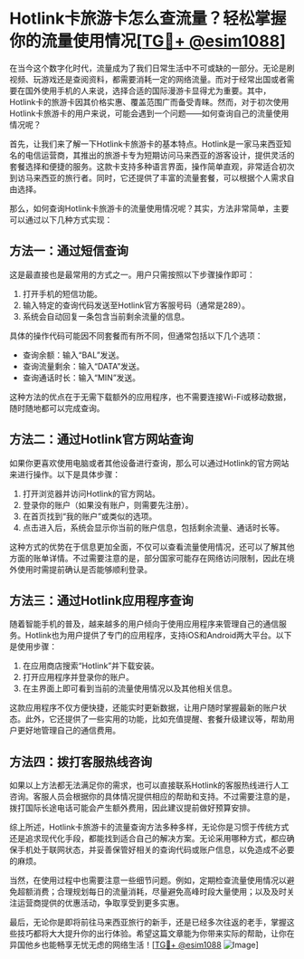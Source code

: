 # Hotlink卡旅游卡怎么查流量？轻松掌握你的流量使用情况[[TG💪+ @esim1088](https://t.me/s/esim1088)]

在当今这个数字化时代，流量成为了我们日常生活中不可或缺的一部分。无论是刷视频、玩游戏还是查阅资料，都需要消耗一定的网络流量。而对于经常出国或者需要在国外使用手机的人来说，选择合适的国际漫游卡显得尤为重要。其中，Hotlink卡的旅游卡因其价格实惠、覆盖范围广而备受青睐。然而，对于初次使用Hotlink卡旅游卡的用户来说，可能会遇到一个问题——如何查询自己的流量使用情况呢？

首先，让我们来了解一下Hotlink卡旅游卡的基本特点。Hotlink是一家马来西亚知名的电信运营商，其推出的旅游卡专为短期访问马来西亚的游客设计，提供灵活的套餐选择和便捷的服务。这款卡支持多种语言界面，操作简单直观，非常适合初次到访马来西亚的旅行者。同时，它还提供了丰富的流量套餐，可以根据个人需求自由选择。

那么，如何查询Hotlink卡旅游卡的流量使用情况呢？其实，方法非常简单，主要可以通过以下几种方式实现：

## 方法一：通过短信查询

这是最直接也是最常用的方式之一。用户只需按照以下步骤操作即可：

1. 打开手机的短信功能。
2. 输入特定的查询代码发送至Hotlink官方客服号码（通常是289）。
3. 系统会自动回复一条包含当前剩余流量的信息。

具体的操作代码可能因不同套餐而有所不同，但通常包括以下几个选项：
- 查询余额：输入“BAL”发送。
- 查询流量剩余：输入“DATA”发送。
- 查询通话时长：输入“MIN”发送。

这种方法的优点在于无需下载额外的应用程序，也不需要连接Wi-Fi或移动数据，随时随地都可以完成查询。

## 方法二：通过Hotlink官方网站查询

如果你更喜欢使用电脑或者其他设备进行查询，那么可以通过Hotlink的官方网站来进行操作。以下是具体步骤：

1. 打开浏览器并访问Hotlink的官方网站。
2. 登录你的账户（如果没有账户，则需要先注册）。
3. 在首页找到“我的账户”或类似的选项。
4. 点击进入后，系统会显示你当前的账户信息，包括剩余流量、通话时长等。

这种方式的优势在于信息更加全面，不仅可以查看流量使用情况，还可以了解其他方面的账单详情。不过需要注意的是，部分国家可能存在网络访问限制，因此在境外使用时需提前确认是否能够顺利登录。

## 方法三：通过Hotlink应用程序查询

随着智能手机的普及，越来越多的用户倾向于使用应用程序来管理自己的通信服务。Hotlink也为用户提供了专门的应用程序，支持iOS和Android两大平台。以下是使用步骤：

1. 在应用商店搜索“Hotlink”并下载安装。
2. 打开应用程序并登录你的账户。
3. 在主界面上即可看到当前的流量使用情况以及其他相关信息。

这款应用程序不仅方便快捷，还能实时更新数据，让用户随时掌握最新的账户状态。此外，它还提供了一些实用的功能，比如充值提醒、套餐升级建议等，帮助用户更好地管理自己的通信费用。

## 方法四：拨打客服热线咨询

如果以上方法都无法满足你的需求，也可以直接联系Hotlink的客服热线进行人工咨询。客服人员会根据你的具体情况提供相应的帮助和支持。不过需要注意的是，拨打国际长途电话可能会产生额外费用，因此建议提前做好预算安排。

综上所述，Hotlink卡旅游卡的流量查询方法多种多样，无论你是习惯于传统方式还是追求现代化手段，都能找到适合自己的解决方案。无论采用哪种方式，都应确保手机处于联网状态，并妥善保管好相关的查询代码或账户信息，以免造成不必要的麻烦。

当然，在使用过程中也需要注意一些细节问题。例如，定期检查流量使用情况以避免超额消费；合理规划每日的流量消耗，尽量避免高峰时段大量使用；以及及时关注运营商提供的优惠活动，争取享受到更多实惠。

最后，无论你是即将前往马来西亚旅行的新手，还是已经多次往返的老手，掌握这些技巧都将大大提升你的出行体验。希望这篇文章能为你带来实际的帮助，让你在异国他乡也能畅享无忧无虑的网络生活！[[TG💪+ @esim1088](https://t.me/s/esim1088) ![Image](https://i.postimg.cc/4NQfJmqS/Snipaste-2025-05-13-00-14-12.png)]